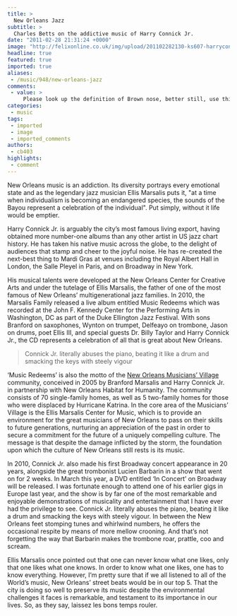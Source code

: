 ```yaml
---
title: >
  New Orleans Jazz
subtitle: >
  Charles Betts on the addictive music of Harry Connick Jr.
date: "2011-02-28 21:31:24 +0000"
image: "http://felixonline.co.uk/img/upload/201102282130-ks607-harrycon.jpg"
headline: true
featured: true
imported: true
aliases:
 - /music/948/new-orleans-jazz
comments:
 - value: >
     Please look up the definition of Brown nose, better still, use this article as the definition of it.
categories:
 - music
tags:
 - imported
 - image
 - imported_comments
authors:
 - cb403
highlights:
 - comment
---
```


New Orleans music is an addiction. Its diversity portrays every emotional state and as the legendary jazz musician Ellis Marsalis puts it, "at a time when individualism is becoming an endangered species, the sounds of the Bayou represent a celebration of the individual". Put simply, without it life would be emptier.

Harry Connick Jr. is arguably the city’s most famous living export, having obtained more number-one albums than any other artist in US jazz chart history. He has taken his native music across the globe, to the delight of audiences that stamp and cheer to the joyful noise. He has re-created the next-best thing to Mardi Gras at venues including the Royal Albert Hall in London, the Salle Pleyel in Paris, and on Broadway in New York.

His musical talents were developed at the New Orleans Center for Creative Arts and under the tutelage of Ellis Marsalis, the father of one of the most famous of New Orleans’ multigenerational jazz families. In 2010, the Marsalis Family released a live album entitled Music Redeems which was recorded at the John F. Kennedy Center for the Performing Arts in Washington, DC as part of the Duke Ellington Jazz Festival. With sons Branford on saxophones, Wynton on trumpet, Delfeayo on trombone, Jason on drums, poet Ellis III, and special guests Dr. Billy Taylor and Harry Connick Jr., the CD represents a celebration of all that is great about New Orleans.

> Connick Jr. literally abuses the piano, beating it like a drum and smacking the keys with steely vigour

‘Music Redeems’ is also the motto of the [New Orleans Musicians’ Village](http://www.nolamusiciansvillage.org/) community, conceived in 2005 by Branford Marsalis and Harry Connick Jr. in partnership with New Orleans Habitat for Humanity. The community consists of 70 single-family homes, as well as 5 two-family homes for those who were displaced by Hurricane Katrina. In the core area of the Musicians’ Village is the Ellis Marsalis Center for Music, which is to provide an environment for the great musicians of New Orleans to pass on their skills to future generations, nurturing an appreciation of the past in order to secure a commitment for the future of a uniquely compelling culture. The message is that despite the damage inflicted by the storm, the foundation upon which the culture of New Orleans still rests is its music.

In 2010, Connick Jr. also made his first Broadway concert appearance in 20 years, alongside the great trombonist Lucien Barbarin in a show that went on for 2 weeks. In March this year, a DVD entitled ‘In Concert’ on Broadway will be released. I was fortunate enough to attend one of his earlier gigs in Europe last year, and the show is by far one of the most remarkable and enjoyable demonstrations of musicality and entertainment that I have ever had the privilege to see. Connick Jr. literally abuses the piano, beating it like a drum and smacking the keys with steely vigour. In between the New Orleans feet stomping tunes and whirlwind numbers, he offers the occasional respite by means of more mellow crooning. And that’s not forgetting the way that Barbarin makes the trombone roar, prattle, coo and scream.

Ellis Marsalis once pointed out that one can never know what one likes, only that one likes what one knows. In order to know what one likes, one has to know everything. However, I’m pretty sure that if we all listened to all of the World’s music, New Orleans’ street beats would be in our top 5. That the city is doing so well to preserve its music despite the environmental challenges it faces is remarkable, and testament to its importance in our lives. So, as they say, laissez les bons temps rouler.

